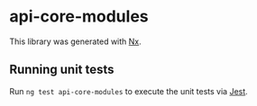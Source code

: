 # api-core-modules

This library was generated with [Nx](https://nx.dev).

## Running unit tests

Run `ng test api-core-modules` to execute the unit tests via [Jest](https://jestjs.io).
